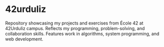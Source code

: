 # 42urduliz
Repository showcasing my projects and exercises from École 42 at 42Urduliz campus. Reflects my programming, problem-solving, and collaboration skills. Features work in algorithms, system programming, and web development.
